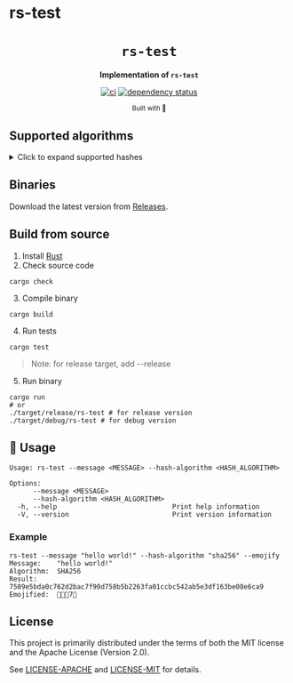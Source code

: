 # rs-test

<div align="center">

  <h1><code>rs-test</code></h1>

  <strong>Implementation of `rs-test`</strong>

  [![ci](https://github.com/jiep/rs-test/actions/workflows/ci.yml/badge.svg)](https://github.com/jiep/rs-test/actions/workflows/ci.yml)
  [![dependency status](https://deps.rs/repo/github/jiep/rs-test/status.svg)](https://deps.rs/repo/github/jiep/rs-test)
  
  <sub>Built with 🦀</sub>
</div>


## Supported algorithms

<details>
  <summary>Click to expand supported hashes </summary>
  
    * SHA256
    * SHA512
    
</details>

## Binaries

Download the latest version from [Releases](https://github.com/jiep/rs-test/releases).

## Build from source

1. Install [Rust](https://www.rust-lang.org/tools/install)
2. Check source code

```
cargo check
``` 

3. Compile binary

```
cargo build
``` 

4. Run tests

```
cargo test
```

> Note: for release target, add --release

5. Run binary

```
cargo run
# or
./target/release/rs-test # for release version
./target/debug/rs-test # for debug version
```

## 🚴 Usage

```
Usage: rs-test --message <MESSAGE> --hash-algorithm <HASH_ALGORITHM>

Options:
      --message <MESSAGE>                
      --hash-algorithm <HASH_ALGORITHM>  
  -h, --help                             Print help information
  -V, --version                          Print version information
```

### Example

```
rs-test --message "hello world!" --hash-algorithm "sha256" --emojify
Message:    "hello world!"
Algorithm:  SHA256
Result:     7509e5bda0c762d2bac7f90d758b5b2263fa01ccbc542ab5e3df163be08e6ca9
Emojified:  👗🔟🐍7⃣
```

## License
This project is primarily distributed under the terms of both the MIT license and the Apache License (Version 2.0).

See [LICENSE-APACHE](./LICENSE-APACHE) and [LICENSE-MIT](./LICENSE-MIT) for details.
